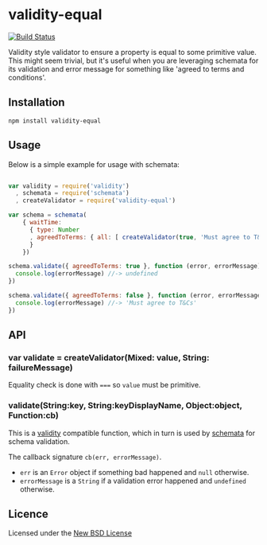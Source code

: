 # validity-equal

[![Build Status](https://travis-ci.org/bengourley/validity-equal.png?branch=master)](https://travis-ci.org/bengourley/validity-equal)

Validity style validator to ensure a property is equal to some primitive value. This
might seem trivial, but it's useful when you are leveraging schemata for its validation
and error message for something like 'agreed to terms and conditions'.

## Installation

    npm install validity-equal

## Usage

Below is a simple example for usage with schemata:

```js

var validity = require('validity')
  , schemata = require('schemata')
  , createValidator = require('validity-equal')

var schema = schemata(
    { waitTime:
      { type: Number
      , agreedToTerms: { all: [ createValidator(true, 'Must agree to T&Cs') ] }
      }
    })

schema.validate({ agreedToTerms: true }, function (error, errorMessage) {
  console.log(errorMessage) //-> undefined
})

schema.validate({ agreedToTerms: false }, function (error, errorMessage) {
  console.log(errorMessage) //-> 'Must agree to T&Cs'
})
```

## API

### var validate = createValidator(Mixed: value, String: failureMessage)

Equality check is done with `===` so `value` must be primitive.

### validate(String:key, String:keyDisplayName, Object:object, Function:cb)

This is a [validity](https://npmjs.org/package/validity) compatible function, which in turn is
used by [schemata](https://npmjs.org/package/schemata) for schema validation.

The callback signature `cb(err, errorMessage)`.
- `err` is an `Error` object if something bad happened and `null` otherwise.
- `errorMessage` is a `String` if a validation error happened and `undefined` otherwise.

## Licence
Licensed under the [New BSD License](http://opensource.org/licenses/bsd-license.php)